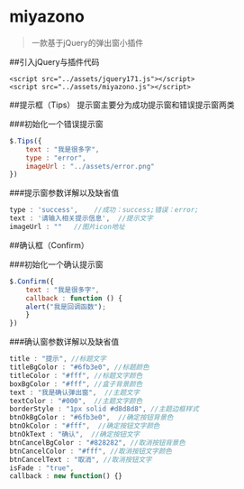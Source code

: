 # miyazono
>一款基于jQuery的弹出窗小插件

##引入jQuery与插件代码

	<script src="../assets/jquery171.js"></script>
    <script src="../assets/miyazono.js"></script>

##提示框（Tips）
提示窗主要分为成功提示窗和错误提示窗两类

###初始化一个错误提示窗
```javascript
$.Tips({
	text : "我是很多字",
	type : "error",
	imageUrl : "../assets/error.png"
})
```
###提示窗参数详解以及缺省值
```javascript
type : 'success',    //成功：success;错误：error;
text : '请输入相关提示信息',  //提示文字
imageUrl : ""   //图片icon地址
```
##确认框（Confirm）

###初始化一个确认提示窗
```javascript
$.Confirm({
	text : "我是很多字",
	callback : function () {
	alert("我是回调函数");
	}
})
```
###确认窗参数详解以及缺省值
```javascript
title : "提示", //标题文字
titleBgColor : "#6fb3e0", //标题颜色
titleColor : "#fff", //标题文字颜色
boxBgColor : "#fff", //盒子背景颜色
text : "我是确认弹出窗",  //主题文字
textColor : "#000",  //主题文字颜色
borderStyle : "1px solid #d8d8d8", //主题边框样式
btnOkBgColor : "#6fb3e0",  //确定按钮背景色
btnOkColor : "#fff",  //确定按钮文字颜色
btnOkText : "确认",  //确定按钮文字
btnCancelBgColor : "#828282", //取消按钮背景色
btnCancelColor : "#fff", //取消按钮文字颜色
btnCancelText : "取消", //取消按钮文字
isFade : "true",
callback : new function() {} 			
```